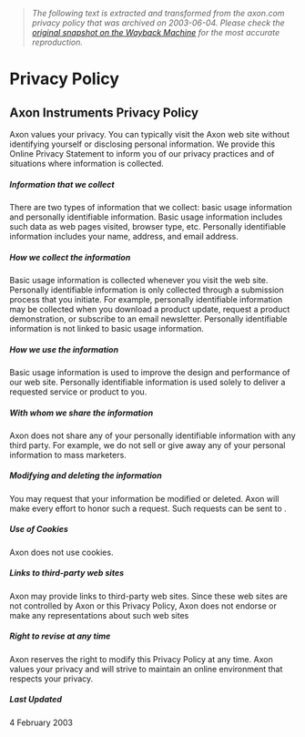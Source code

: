 > *The following text is extracted and transformed from the axon.com privacy policy that was archived on 2003-06-04. Please check the [original snapshot on the Wayback Machine](https://web.archive.org/web/20030604135749id_/http%3A//www.axon.com/mr_Privacy_Policy.html) for the most accurate reproduction.*

# Privacy Policy

## Axon Instruments Privacy Policy

Axon values your privacy. You can typically visit the Axon web site without identifying yourself or disclosing personal information. We provide this Online Privacy Statement to inform you of our privacy practices and of situations where information is collected. 

##### Information that we collect

There are two types of information that we collect: basic usage information and personally identifiable information. Basic usage information includes such data as web pages visited, browser type, etc. Personally identifiable information includes your name, address, and email address. 

##### How we collect the information

Basic usage information is collected whenever you visit the web site. Personally identifiable information is only collected through a submission process that you initiate. For example, personally identifiable information may be collected when you download a product update, request a product demonstration, or subscribe to an email newsletter. Personally identifiable information is not linked to basic usage information. 

##### How we use the information

Basic usage information is used to improve the design and performance of our web site. Personally identifiable information is used solely to deliver a requested service or product to you. 

##### With whom we share the information

Axon does not share any of your personally identifiable information with any third party. For example, we do not sell or give away any of your personal information to mass marketers. 

##### Modifying and deleting the information

You may request that your information be modified or deleted. Axon will make every effort to honor such a request. Such requests can be sent to . 

##### Use of Cookies

Axon does not use cookies. 

##### Links to third-party web sites

Axon may provide links to third-party web sites. Since these web sites are not controlled by Axon or this Privacy Policy, Axon does not endorse or make any representations about such web sites 

##### Right to revise at any time

Axon reserves the right to modify this Privacy Policy at any time. Axon values your privacy and will strive to maintain an online environment that respects your privacy. 

##### Last Updated

4 February 2003 
